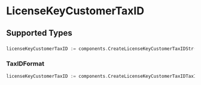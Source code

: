 # LicenseKeyCustomerTaxID


## Supported Types

### 

```go
licenseKeyCustomerTaxID := components.CreateLicenseKeyCustomerTaxIDStr(string{/* values here */})
```

### TaxIDFormat

```go
licenseKeyCustomerTaxID := components.CreateLicenseKeyCustomerTaxIDTaxIDFormat(components.TaxIDFormat{/* values here */})
```

